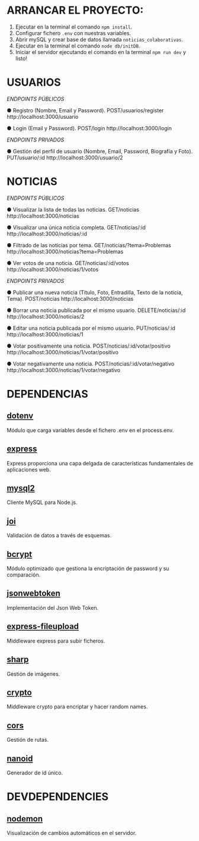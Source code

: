 # ARRANCAR EL PROYECTO:

1. Ejecutar en la terminal el comando `npm install`.
2. Configurar fichero `.env` con nuestras variables.
3. Abrir mySQL y crear base de datos llamada `noticias_colaborativas`.
4. Ejecutar en la terminal el comando `node db/initDB`.
5. Iniciar el servidor ejecutando el comando en la terminal `npm run dev` y listo!

# USUARIOS

_ENDPOINTS PÚBLICOS_

● Registro (Nombre, Email y Password).
POST/usuarios/register
http://localhost:3000/usuario

● Login (Email y Password).
POST/login
http://localhost:3000/login

_ENDPOINTS PRIVADOS_

● Gestión del perfil de usuario (Nombre, Email, Password, Biografía y Foto).
PUT/usuario/:id
http://localhost:3000/usuario/2

# NOTICIAS

_ENDPOINTS PÚBLICOS_

● Visualizar la lista de todas las noticias.
GET/noticias
http://localhost:3000/noticias

● Visualizar una única noticia completa.
GET/noticias/:id
http://localhost:3000/noticias/:id

● Filtrado de las noticias por tema.
GET/noticias/?tema=Problemas
http://localhost:3000/noticias?tema=Problemas

● Ver votos de una noticia.
GET/noticias/:id/votos
http://localhost:3000/noticias/1/votos

_ENDPOINTS PRIVADOS_

● Publicar una nueva noticia (Título, Foto, Entradilla, Texto de la noticia, Tema).
POST/noticias
http://localhost:3000/noticias

● Borrar una noticia publicada por el mismo usuario.
DELETE/noticias/:id
http://localhost:3000/noticias/2

● Editar una noticia publicada por el mismo usuario.
PUT/noticias/:id
http://localhost:3000/noticias/1

● Votar positivamente una noticia.
POST/noticias/:id/votar/positivo
http://localhost:3000/noticias/1/votar/positivo

● Votar negativamente una noticia.
POST/noticias/:id/votar/negativo
http://localhost:3000/noticias/1/votar/negativo

# DEPENDENCIAS

## [dotenv](https://www.npmjs.com/package/dotenv)

Módulo que carga variables desde el fichero .env en el process.env.

## [express](https://www.npmjs.com/package/express)

Express proporciona una capa delgada de características fundamentales de aplicaciones web.

## [mysql2](https://www.npmjs.com/package/mysql2)

Cliente MySQL para Node.js.

## [joi](https://www.npmjs.com/package/joi)

Validación de datos a través de esquemas.

## [bcrypt](https://www.npmjs.com/package/bcrypt)

Módulo optimizado que gestiona la encriptación de password y su comparación.

## [jsonwebtoken](https://www.npmjs.com/package/jsonwebtoken)

Implementación del Json Web Token.

## [express-fileupload](https://www.npmjs.com/package/express-fileupload)

Middleware express para subir ficheros.

## [sharp](https://www.npmjs.com/package/sharp)

Gestión de imágenes.

## [crypto](https://www.npmjs.com/package/crypto-js)

Middleware crypto para encriptar y hacer random names.

## [cors](https://www.npmjs.com/package/cors)

Gestión de rutas.

## [nanoid](https://www.npmjs.com/package/nanoid)

Generador de id único.

# DEVDEPENDENCIES

## [nodemon](https://www.npmjs.com/package/nodemon)

Visualización de cambios automáticos en el servidor.
